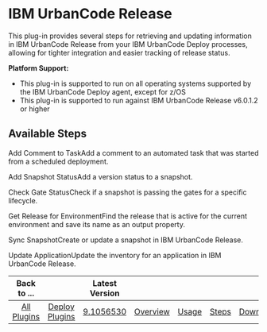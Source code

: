
IBM UrbanCode Release
=====================


This plug-in provides several steps for retrieving and updating information in IBM UrbanCode Release from your IBM UrbanCode Deploy processes, allowing for tighter integration and easier tracking of release status.


**Platform Support:**


* This plug-in is supported to run on all operating systems supported by the IBM UrbanCode Deploy agent, except for z/OS
* This plug-in is supported to run against IBM UrbanCode Release v6.0.1.2 or higher



Available Steps
---------------


Add Comment to TaskAdd a comment to an automated task that was started from a scheduled deployment.


Add Snapshot StatusAdd a version status to a snapshot.


Check Gate StatusCheck if a snapshot is passing the gates for a specific lifecycle.


Get Release for EnvironmentFind the release that is active for the current environment and save its name as an output property.


Sync SnapshotCreate or update a snapshot in IBM UrbanCode Release.


Update ApplicationUpdate the inventory for an application in IBM UrbanCode Release.





|Back to ...||Latest Version|||||
| :---: | :---: | :---: | :---: | :---: | :---: | :---: |
|[All Plugins](../../index.md)|[Deploy Plugins](../README.md)|[9.1056530](https://raw.githubusercontent.com/UrbanCode/IBM-UCD-PLUGINS/main/files/ucr-plugin/ucr-plugin-9.1056530.zip)|[Overview](overview.md)|[Usage](usage.md)|[Steps](steps.md)|[Downloads](downloads.md)|
